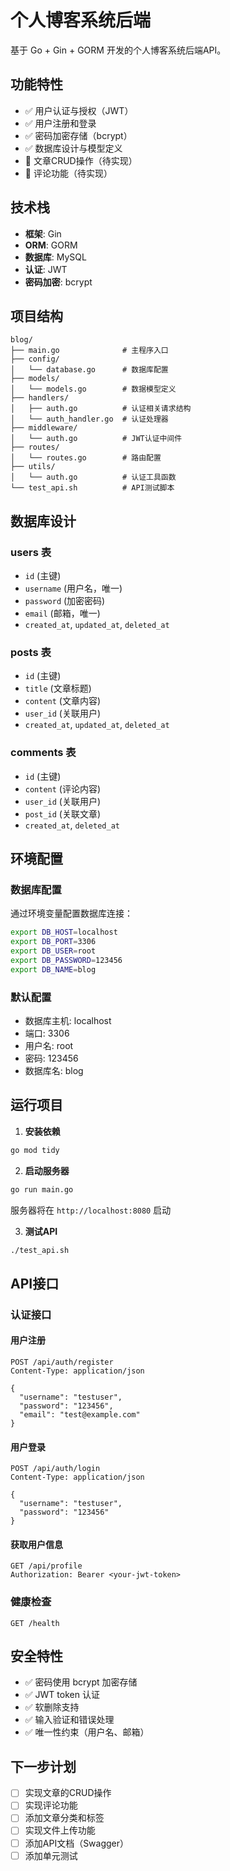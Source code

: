 # 个人博客系统后端

基于 Go + Gin + GORM 开发的个人博客系统后端API。

## 功能特性

- ✅ 用户认证与授权（JWT）
- ✅ 用户注册和登录
- ✅ 密码加密存储（bcrypt）
- ✅ 数据库设计与模型定义
- 🔄 文章CRUD操作（待实现）
- 🔄 评论功能（待实现）

## 技术栈

- **框架**: Gin
- **ORM**: GORM
- **数据库**: MySQL
- **认证**: JWT
- **密码加密**: bcrypt

## 项目结构

```
blog/
├── main.go              # 主程序入口
├── config/
│   └── database.go      # 数据库配置
├── models/
│   └── models.go        # 数据模型定义
├── handlers/
│   ├── auth.go          # 认证相关请求结构
│   └── auth_handler.go  # 认证处理器
├── middleware/
│   └── auth.go          # JWT认证中间件
├── routes/
│   └── routes.go        # 路由配置
├── utils/
│   └── auth.go          # 认证工具函数
└── test_api.sh          # API测试脚本
```

## 数据库设计

### users 表
- `id` (主键)
- `username` (用户名，唯一)
- `password` (加密密码)
- `email` (邮箱，唯一)
- `created_at`, `updated_at`, `deleted_at`

### posts 表
- `id` (主键)
- `title` (文章标题)
- `content` (文章内容)
- `user_id` (关联用户)
- `created_at`, `updated_at`, `deleted_at`

### comments 表
- `id` (主键)
- `content` (评论内容)
- `user_id` (关联用户)
- `post_id` (关联文章)
- `created_at`, `deleted_at`

## 环境配置

### 数据库配置
通过环境变量配置数据库连接：

```bash
export DB_HOST=localhost
export DB_PORT=3306
export DB_USER=root
export DB_PASSWORD=123456
export DB_NAME=blog
```

### 默认配置
- 数据库主机: localhost
- 端口: 3306
- 用户名: root
- 密码: 123456
- 数据库名: blog

## 运行项目

1. **安装依赖**
```bash
go mod tidy
```

2. **启动服务器**
```bash
go run main.go
```

服务器将在 `http://localhost:8080` 启动

3. **测试API**
```bash
./test_api.sh
```

## API接口

### 认证接口

#### 用户注册
```http
POST /api/auth/register
Content-Type: application/json

{
  "username": "testuser",
  "password": "123456",
  "email": "test@example.com"
}
```

#### 用户登录
```http
POST /api/auth/login
Content-Type: application/json

{
  "username": "testuser",
  "password": "123456"
}
```

#### 获取用户信息
```http
GET /api/profile
Authorization: Bearer <your-jwt-token>
```

### 健康检查
```http
GET /health
```

## 安全特性

- ✅ 密码使用 bcrypt 加密存储
- ✅ JWT token 认证
- ✅ 软删除支持
- ✅ 输入验证和错误处理
- ✅ 唯一性约束（用户名、邮箱）

## 下一步计划

- [ ] 实现文章的CRUD操作
- [ ] 实现评论功能
- [ ] 添加文章分类和标签
- [ ] 实现文件上传功能
- [ ] 添加API文档（Swagger）
- [ ] 添加单元测试 